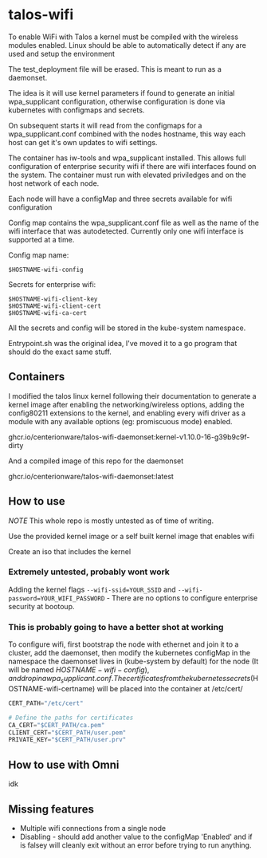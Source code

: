 # talos-wifi

To enable WiFi with Talos a kernel must be compiled with the wireless modules enabled. Linux should be able to automatically detect if any are used and setup the environment

The test_deployment file will be erased. This is meant to run as a daemonset.

The idea is it will use kernel parameters if found to generate an initial wpa_supplicant configuration, otherwise configuration is done via kubernetes with configmaps and secrets. 

On subsequent starts it will read from the configmaps for a wpa_supplicant.conf combined with the nodes hostname, this way each host can get it's own updates to wifi settings.

The container has iw-tools and wpa_supplicant installed. This allows full configuration of enterprise security wifi if there are wifi interfaces found on the system.
The container must run with elevated priviledges and on the host network of each node.

Each node will have a configMap and three secrets available for wifi configuration

Config map contains the wpa_supplicant.conf file as well as the name of the wifi interface that was autodetected. Currently only one wifi interface is supported at a time.

Config map name:
```
$HOSTNAME-wifi-config
```

Secrets for enterprise wifi: 
```
$HOSTNAME-wifi-client-key
$HOSTNAME-wifi-client-cert
$HOSTNAME-wifi-ca-cert
```

All the secrets and config will be stored in the kube-system namespace.

Entrypoint.sh was the original idea, I've moved it to a go program that should do the exact same stuff.

## Containers
I modified the talos linux kernel following their documentation to generate a kernel image after enabling the networking/wireless options, adding the config80211 extensions to the kernel, and enabling every wifi driver as a module with any available options (eg: promiscuous mode) enabled.

ghcr.io/centerionware/talos-wifi-daemonset:kernel-v1.10.0-16-g39b9c9f-dirty

And a compiled image of this repo for the daemonset

ghcr.io/centerionware/talos-wifi-daemonset:latest

## How to use
 *NOTE* This whole repo is mostly untested as of time of writing.

Use the provided kernel image or a self built kernel image that enables wifi


Create an iso that includes the kernel

### Extremely untested, probably wont work
Adding the kernel flags `--wifi-ssid=YOUR_SSID` and `--wifi-password=YOUR_WIFI_PASSWORD` - There are no options to configure enterprise security at bootoup. 

### This is probably going to have a better shot at working
To configure wifi, first bootstrap the node with ethernet and join it to a cluster, add the daemonset, then modify the kubernetes configMap in the namespace the daemonset lives in (kube-system by default) for the node (It will be named $HOSTNAME-wifi-config), and drop in a wpa_supplicant.conf. The certificates from the kubernetes secrets ($HOSTNAME-wifi-certname) will be placed into the container at /etc/cert/

```s
CERT_PATH="/etc/cert"

# Define the paths for certificates
CA_CERT="$CERT_PATH/ca.pem"
CLIENT_CERT="$CERT_PATH/user.pem"
PRIVATE_KEY="$CERT_PATH/user.prv"
```


## How to use with Omni

idk

## Missing features

* Multiple wifi connections from a single node
* Disabling - should add another value to the configMap 'Enabled' and if is falsey will cleanly exit without an error before trying to run anything.


